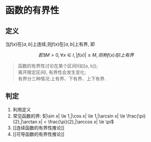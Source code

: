 # 函数的有界性

## 定义

当$f(x)$在$[a, b]$上连续,则$f(x)$在$[a, b]$上有界, 即

$$
若\exists M>0, \forall x \in I,|f(x)| \le M,则称f(x)在I上有界
$$

> 函数的有界性讨论在某个区间I(如[a, b]);  
> 离开限定区间I, 有界性会发生变化;  
> 有界分三种情况:上有界、下有界、上下有界.

## 判定

1. 利用定义
2. 常见函数的界: $|\sin x| \le 1,|\cos x| \le 1,|\arcsin x| \le \frac{\pi}{2},|\arctan x| < \frac{\pi}{2},|\arccos x| \le \pi$
3. [[连续函数的有界性推论]]
4. [[可导函数的有界性推论]]
